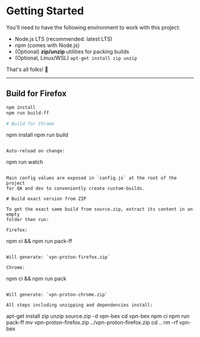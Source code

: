 # Getting Started

You'll need to have the following environment to work with this project:

- Node.js LTS (recommended: latest LTS)
- npm (comes with Node.js)
- (Optional) **zip/unzip** utilities for packing builds
- (Optional, Linux/WSL) `apt-get install zip unzip`

That's all folks! 🎉

---

## Build for Firefox
```bash
npm install
npm run build-ff

# Build for Chrome

```
npm install
npm run build
```

Auto-reload on change:
```
npm run watch
```

Main config values are exposed in `config.js` at the root of the project
for QA and dev to conveniently create custom-builds.

# Build exact version from ZIP

To get the exact same build from source.zip, extract its content in an empty
folder then run:

Firefox:
```
npm ci && npm run pack-ff
```

Will generate: `vpn-proton-firefox.zip`

Chrome:
```
npm ci && npm run pack
```

Will generate: `vpn-proton-chrome.zip`

All steps including unzipping and dependencies install:
```
apt-get install zip
unzip source.zip -d vpn-bex
cd vpn-bex
npm ci
npm run pack-ff
mv vpn-proton-firefox.zip ../vpn-proton-firefox.zip
cd ..
rm -rf vpn-bex
```
